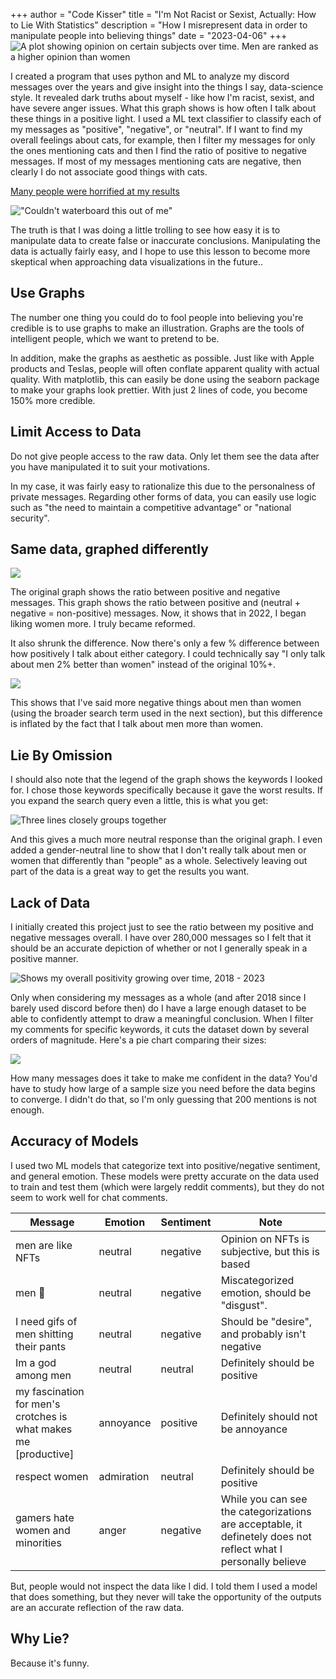 +++
author = "Code Kisser"
title = "I'm Not Racist or Sexist, Actually: How to Lie With Statistics"
description = "How I misrepresent data in order to manipulate people into believing things"
date = "2023-04-06"
+++
![A plot showing opinion on certain subjects over time. Men are ranked as a higher opinion than women](/images/posts/how-to-lie/og-plot.png)

I created a program that uses python and ML to analyze my discord messages over
the years and give insight into the things I say, data-science style. It
revealed dark truths about myself - like how I'm racist, sexist, and have severe
anger issues. What this graph shows is how often I talk about these things in a
positive light. I used a ML text classifier to classify each of my messages as
"positive", "negative", or "neutral". If I want to find my overall feelings
about cats, for example, then I filter my messages for only the ones mentioning
cats and then I find the ratio of positive to negative messages. If most of my
messages mentioning cats are negative, then clearly I do not associate good
things with cats.

[Many people were horrified at my results](https://www.tiktok.com/@codekisser/video/7214484552071564590?is_from_webapp=1&sender_device=pc&web_id=7209884263318128174)

!["Couldn't waterboard this out of me"](/images/posts/how-to-lie/comment.png)

The truth is that I was doing a little trolling to see how easy it is to
manipulate data to create false or inaccurate conclusions. Manipulating the data
is actually fairly easy, and I hope to use this lesson to become more skeptical
when approaching data visualizations in the future..

## Use Graphs

The number one thing you could do to fool people into believing you're credible
is to use graphs to make an illustration. Graphs are the tools of intelligent
people, which we want to pretend to be.

In addition, make the graphs as aesthetic as possible. Just like with Apple
products and Teslas, people will often conflate apparent quality with actual
quality. With matplotlib, this can easily be done using the seaborn package to
make your graphs look prettier. With just 2 lines of code, you become 150%
more credible.

## Limit Access to Data

Do not give people access to the raw data. Only let them see the data after you
have manipulated it to suit your motivations.

In my case, it was fairly easy to rationalize this due to the personalness of
private messages. Regarding other forms of data, you can easily use logic such
as "the need to maintain a competitive advantage" or "national security".

## Same data, graphed differently

![](/images/posts/how-to-lie/alt-mw-plot.png)

The original graph shows the ratio between positive and negative messages. This
graph shows the ratio between positive and (neutral + negative = non-positive)
messages. Now, it shows that in 2022, I began liking women more. I truly became
reformed.

It also shrunk the difference. Now there's only a few % difference between how
positively I talk about either category. I could technically say "I only talk
about men 2% better than women" instead of the original 10%+.

![](/images/posts/how-to-lie/mw-bar.png)

This shows that I've said more negative things about men than women (using the
broader search term used in the next section), but this difference is inflated
by the fact that I talk about men more than women.

## Lie By Omission

I should also note that the legend of the graph shows the keywords I looked for.
I chose those keywords specifically because it gave the worst results. If you
expand the search query even a little, this is what you get:

![Three lines closely groups
together](/images/posts/how-to-lie/enhanced-mw-plot.png)

And this gives a much more neutral response than the original graph. I even
added a gender-neutral line to show that I don't really talk about men or women
that differently than "people" as a whole. Selectively leaving out part of the
data is a great way to get the results you want.

## Lack of Data

I initially created this project just to see the ratio between my positive and
negative messages overall. I have over 280,000 messages so I felt that it should
be an accurate depiction of whether or not I generally speak in a positive
manner.

![Shows my overall positivity growing over time, 2018 - 2023](/images/posts/how-to-lie/positivity.png)

Only when considering my messages as a whole (and after 2018 since I barely used
discord before then) do I have a large enough dataset to be able to confidently
attempt to draw a meaningful conclusion. When I filter my comments for specific
keywords, it cuts the dataset down by several orders of magnitude. Here's a pie
chart comparing their sizes:

![](/images/posts/how-to-lie/ratio.png)

How many messages does it take to make me confident in the data? You'd have to
study how large of a sample size you need before the data begins to converge. I
didn't do that, so I'm only guessing that 200 mentions is not enough.

## Accuracy of Models

I used two ML models that categorize text into positive/negative sentiment, and
general emotion. These models were pretty accurate on the data used to train and
test them (which were largely reddit comments), but they do not seem to work
well for chat comments.

| Message                                                         | Emotion    | Sentiment | Note                                            |
|-----------------------------------------------------------------|------------|-----------|-------------------------------------------------|
| men are like NFTs                                               | neutral    | negative  | Opinion on NFTs is subjective, but this is based |
| men 🤮                                                          | neutral    | negative  | Miscategorized emotion, should be "disgust".    |
| I need gifs of men shitting their pants                         | neutral    | negative  | Should be "desire", and probably isn't negative |
| Im a god among men                                              | neutral    | neutral   | Definitely should be positive                   |
| my fascination for men's crotches is what makes me [productive] | annoyance  | positive  | Definitely should not be annoyance              |
| respect women                                                   | admiration | neutral   | Definitely should be positive                   |
| gamers hate women and minorities                                | anger      | negative  | While you can see the categorizations are acceptable, it definetely does not reflect what I personally believe |

But, people would not inspect the data like I did. I told them I used a model
that does something, but they never will take the opportunity of the outputs are
an accurate reflection of the raw data.

## Why Lie?

Because it's funny.
